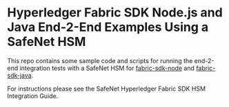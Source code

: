 # Hyperledger Fabric SDK Node.js and Java End-2-End Examples Using a SafeNet HSM

This repo contains some sample code and scripts for running the end-2-end integration tests
with a SafeNet HSM for [fabric-sdk-node](https://github.com/hyperledger/fabric-sdk-node) and [fabric-sdk-java](https://github.com/hyperledger/fabric-sdk-java).

For instructions please see the SafeNet Hyperledger Fabric SDK HSM Integration Guide.
